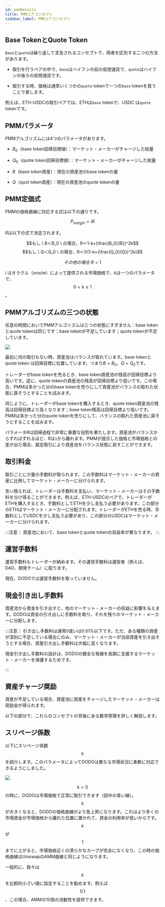 ```yaml
---
id: pmmDetails
title: PMMコアコンセプト
sidebar_label: PMMコアコンセプト
---
```


## Base TokenとQuote Token

`Base`と`quote`は繰り返して言及されるコンセプトで、両者を区別する二つの方法があります。
 
- 取引を行うペアの中で、`base`はハイフンの前の仮想通貨で、`quote`はハイフンの後ろの仮想通貨です。
 
- 取引する時、価格は通常いくつかの`quote` tokenで一つの`base` tokenを買うことで表します。
 
例えば、ETH-USDCの取引ペアでは、ETHは`base` tokenで、USDC は`quote` tokenです。
 
 
## PMMパラメータ

PMMアルゴリズムには4つのパラメータがあります。
 
- $B_0$（base token回帰目標値）：マーケット・メーカーがチャージした総量
 
- $Q_0$（quote token回帰目標値）：マーケット・メーカーがチャージした総量
 
- $B$（base token資産）：現在の資産池のbase tokenの量
 
- $Q$（quot token資産）：現在の資産池のquote tokenの量


## PMM定価式

PMMの価格曲線に対応する式は以下の通りです。
 
$$P_{margin}=iR$$
 
$R$は以下の式で決定されます。
 
$$もし \ B＜B_0 \ の場合、R＝1-k+(\frac{B_0}{B})^2k$$
$$もし \ Q＜Q_0 \ の場合、R＝1/(1-k+(\frac{Q_0}{Q})^2k)$$
 
$$その他の場合 \ R=1$$
 
$i$ はオラクル（oracle）によって提供される市場価格で、$k$は一つのパラメータで、$$0<k≤1$$。


## PMMアルゴリズムの三つの状態

任意の時間においてPMMアルゴリズムは三つの状態にすぎません：base tokenとquote tokenは同じです；base tokenが不足しています；quote tokenが不足しています。
 
 ![](https://dodoex.github.io/docs/img/dodo_mode_switch.jpeg)
 
最初に何の取引もない時、資産池はバランスが取れています。base tokenとquote token は回帰目標に位置しています。つまり$B=B_0$、$Q=Q_0$です。
 
トレーダーがbase tokenを売るとき、base token資産池の残高が回帰目標より高いです。逆に、quote tokenの資産池の残高が回帰目標より低いです。この場合、PMMは多かった分のbase tokenを売りにして資産池がバランスの取れた状態に戻そうとすることを試みます。
 
同じように、トレーダーがbase tokenを購入するとき、quote token資産池の残高は回帰目標より高くなります；base token残高は回帰目標より低いです。PMMは多かった分のquote tokenを売りにして、バランスの取れた資産池に戻そうとすることを試みます。
 
パラメータ$R$は回帰過程で非常に重要な役割を果たします。資産池がバランスからずればずれるほど、Rは`1`から離れます。PMMが提示した価格と市場価格との差が出た場合、裁定取引により資産池をバランス状態に戻すことができます。


## 取引料金

取引ごとに少量の手数料が取られます。この手数料はマーケット・メーカーの資産に比例してマーケット・メーカーに分けられます。
 
言い換えれば、トレーダーは手数料を支払い、マーケット・メーカーはその手数料を分け得ることができます。例えば、ETH-USDCのペアで、トレーダーがETHを購入するとき、手数料としてETHを少し支払う必要があります。この部分のETHはマーケット・メーカーに分配されます。トレーダーがETHを売る時、手数料としてUSDCを少し支払う必要があり、この部分のUSDCはマーケット・メーカーに分けられます。

:::注意：
資産池において、base tokenとquote tokenの収益率が異なります。
:::


## 運営手数料

運営手数料もトレーダーが納めます。その運営手数料は運営者（例えば、DAO、開発チーム）に配ります。

現在、DODOでは運営手数料を取っていません。


## 現金引き出し手数料

資産池から資金を引き出すと、他のマーケット・メーカーの収益に影響を与えます。DODOは資金の引き出しに手数料を取り、それを残りのマーケット・メーカーに分配します。

:::注意：
引き出し手数料は通常0或いは0.01%以下です。ただ、ある種類の資産が深刻に不足している場合にのみ、マーケット・メーカーが当該資産を引き出そうとする場合、資産引き出し手数料は大幅に高くなります。

現金引き出し手数料の設計は、DODOの健全な発展を長期に支援するマーケット・メーカーを保護するためです。

:::


## 資産チャージ奨励

資産が不足している場合、資産池に資産をチャージしたマーケット・メーカーは奨励金が得られます。
 
以下の部分で、これらのコンセプトの背後にある数学原理を詳しく解説します。


## スリページ係数

以下にスリページ係数$$k$$を紹介します。このパラメータによってDODOは異なる市場状況に柔軟に対応できるようにしました。
 
![](https://dodoex.github.io/docs/img/dodo_k.jpeg)
 
$$k=0$$の時に、DODOは市場価格で正常に取引できます（図中の青い線）。$$k$$が大きくなると、DODOの価格曲線がより急上昇になります。これはより多くの市場資金が市場価格から離れた位置に置かれて、資金の利用率が低いからです。$$k$$が$$1$$までに上がると、市場価格近くの滑らかなカーブが完全になくなり、この時の価格曲線はUniswapのAMM曲線と同じようになります。
 
一般的に、我々は$$k$$を比較的小さい値に設定することを勧めます。例えば$$0.1$$、この場合、AMMの10倍の流動性を提供できます。
